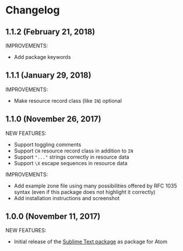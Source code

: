 # Changelog

## 1.1.2 (February 21, 2018)

IMPROVEMENTS:

- Add package keywords

## 1.1.1 (January 29, 2018)

IMPROVEMENTS:

- Make resource record class (like `IN`) optional

## 1.1.0 (November 26, 2017)

NEW FEATURES:

- Support toggling comments
- Support `CH` resource record class in addition to `IN`
- Support `"..."` strings correctly in resource data
- Support `\X` escape sequences in resource data

IMPROVEMENTS:

- Add example zone file using many possibilities offered by RFC 1035 syntax (even if this package does not highlight it correctly)
- Add installation instructions and screenshot

## 1.0.0 (November 11, 2017)

NEW FEATURES:

- Initial release of the [Sublime Text package](https://github.com/sixty4k/st2-zonefile) as package for Atom
